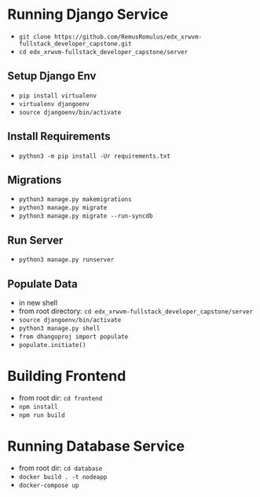 # Running Django Service
* `git clone https://github.com/RemusRomulus/edx_xrwvm-fullstack_developer_capstone.git`
* `cd edx_xrwvm-fullstack_developer_capstone/server`

## Setup Django Env
* `pip install virtualenv`
* `virtualenv djangoenv`
* `source djangoenv/bin/activate`

## Install Requirements
* `python3 -m pip install -Ur requirements.txt`

## Migrations
* `python3 manage.py makemigrations`
* `python3 manage.py migrate`
* `python3 manage.py migrate --run-syncdb`

## Run Server
* `python3 manage.py runserver`

## Populate Data
* in new shell
* from root directory: `cd edx_xrwvm-fullstack_developer_capstone/server`
* `source djangoenv/bin/activate`
* `python3 manage.py shell`
* `from dhangoproj import populate`
* `populate.initiate()`

# Building Frontend
* from root dir: `cd frontend`
* `npm install`
* `npm run build`

# Running Database Service
* from root dir: `cd database`
* `docker build . -t nodeapp`
* `docker-compose up`